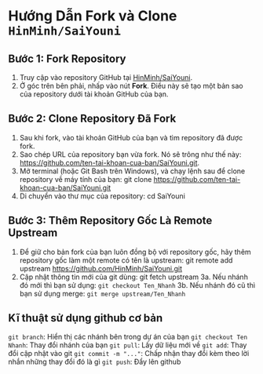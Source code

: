 # Hướng Dẫn Fork và Clone `HinMinh/SaiYouni`

## Bước 1: Fork Repository

1. Truy cập vào repository GitHub tại [HinMinh/SaiYouni](https://github.com/HinMinh/SaiYouni.git).
2. Ở góc trên bên phải, nhấp vào nút **Fork**. Điều này sẽ tạo một bản sao của repository dưới tài khoản GitHub của bạn.

## Bước 2: Clone Repository Đã Fork

1. Sau khi fork, vào tài khoản GitHub của bạn và tìm repository đã được fork.
2. Sao chép URL của repository bạn vừa fork. Nó sẽ trông như thế này: https://github.com/ten-tai-khoan-cua-ban/SaiYouni.git.
3. Mở terminal (hoặc Git Bash trên Windows), và chạy lệnh sau để clone repository về máy tính của bạn:
git clone https://github.com/ten-tai-khoan-cua-ban/SaiYouni.git
4. Di chuyển vào thư mục của repository:
cd SaiYouni
## Bước 3: Thêm Repository Gốc Là Remote Upstream
1. Để giữ cho bản fork của bạn luôn đồng bộ với repository gốc, hãy thêm repository gốc làm một remote có tên là upstream:
git remote add upstream https://github.com/HinMinh/SaiYouni.git
2. Cập nhật thông tin mới của git dùng:
git fetch upstream
3a. Nếu nhánh đó mới thì bạn sử dụng:
`git checkout Ten_Nhanh`
3b. Nếu nhánh đó cũ thì bạn sử dụng merge:
`git merge upstream/Ten_Nhanh`

## Kĩ thuật sử dụng github cơ bản
`git branch`: Hiển thị các nhánh bên trong dự án của bạn
`git checkout Ten Nhanh`: Thay đổi nhánh của bạn
`git pull`: Lấy dữ liệu mới về
`git add`: Thay đổi cập nhật vào git
`git commit -m "..."`: Chấp nhận thay đổi kèm theo lời nhắn những thay đổi đó là gì
`git push`: Đẩy lên github

